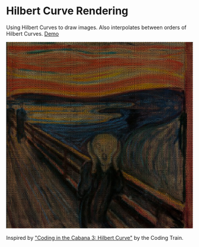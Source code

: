 # Hilbert Curve Rendering

Using Hilbert Curves to draw images. Also interpolates between orders of Hilbert Curves. [Demo](https://timotius02.github.io/Hilbert-Curve-Rendering/)

![Hilber Curve version of The Scream by Edvard Munch](/img/hilbert_curve_scream.png)

Inspired by ["Coding in the Cabana 3: Hilbert Curve"](https://youtu.be/dSK-MW-zuAc) by the Coding Train. 
